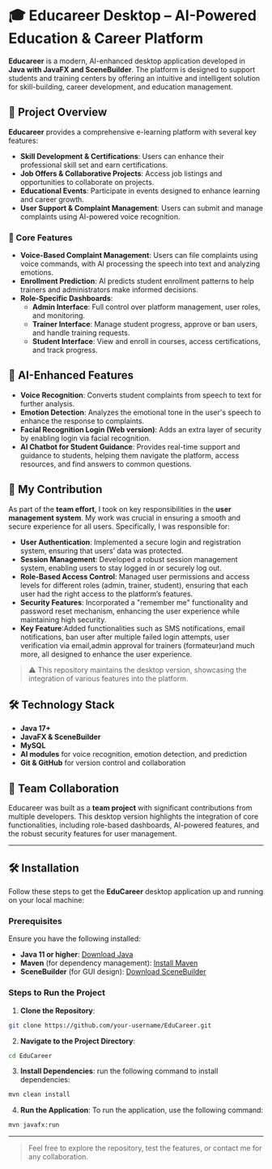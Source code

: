 # 🎓 Educareer Desktop – AI-Powered Education & Career Platform

**Educareer** is a modern, AI-enhanced desktop application developed in **Java with JavaFX and SceneBuilder**. The platform is designed to support students and training centers by offering an intuitive and intelligent solution for skill-building, career development, and education management.

## 🌟 Project Overview

**Educareer** provides a comprehensive e-learning platform with several key features:

- **Skill Development & Certifications**: Users can enhance their professional skill set and earn certifications.
- **Job Offers & Collaborative Projects**: Access job listings and opportunities to collaborate on projects.
- **Educational Events**: Participate in events designed to enhance learning and career growth.
- **User Support & Complaint Management**: Users can submit and manage complaints using AI-powered voice recognition.

### 🧩 Core Features

- **Voice-Based Complaint Management**: Users can file complaints using voice commands, with AI processing the speech into text and analyzing emotions.
- **Enrollment Prediction**: AI predicts student enrollment patterns to help trainers and administrators make informed decisions.
- **Role-Specific Dashboards**:  
  - **Admin Interface**: Full control over platform management, user roles, and monitoring.
  - **Trainer Interface**: Manage student progress, approve or ban users, and handle training requests.
  - **Student Interface**: View and enroll in courses, access certifications, and track progress.

## 🧠 AI-Enhanced Features

- **Voice Recognition**: Converts student complaints from speech to text for further analysis.
- **Emotion Detection**: Analyzes the emotional tone in the user's speech to enhance the response to complaints.
- **Facial Recognition Login (Web version)**: Adds an extra layer of security by enabling login via facial recognition.
- **AI Chatbot for Student Guidance**: Provides real-time support and guidance to students, helping them navigate the platform, access resources, and find answers to common questions.


## 💼 My Contribution

As part of the **team effort**, I took on key responsibilities in the **user management system**. My work was crucial in ensuring a smooth and secure experience for all users. Specifically, I was responsible for:

- **User Authentication**: Implemented a secure login and registration system, ensuring that users’ data was protected.
- **Session Management**: Developed a robust session management system, enabling users to stay logged in or securely log out.
- **Role-Based Access Control**: Managed user permissions and access levels for different roles (admin, trainer, student), ensuring that each user had the right access to the platform’s features.
- **Security Features**: Incorporated a "remember me" functionality and password reset mechanism, enhancing the user experience while maintaining high security.
- **Key Feature**:Added functionalities such as SMS notifications, email notifications, ban user after multiple failed login attempts, user verification via email,admin approval for trainers (formateur)and much more, all designed to enhance the user experience.
  
> ⚠️ This repository maintains the desktop version, showcasing the integration of various features into the platform.

## 🛠 Technology Stack

- **Java 17+**
- **JavaFX & SceneBuilder**
- **MySQL**
- **AI modules** for voice recognition, emotion detection, and prediction
- **Git & GitHub** for version control and collaboration


## 🤝 Team Collaboration

Educareer was built as a **team project** with significant contributions from multiple developers. This desktop version highlights the integration of core functionalities, including role-based dashboards, AI-powered features, and the robust security features for user management.

---
## 🛠️ Installation

Follow these steps to get the **EduCareer** desktop application up and running on your local machine:

### Prerequisites
Ensure you have the following installed:
- **Java 11 or higher**: [Download Java](https://www.oracle.com/java/technologies/javase-jdk11-downloads.html)
- **Maven** (for dependency management): [Install Maven](https://maven.apache.org/install.html)
- **SceneBuilder** (for GUI design): [Download SceneBuilder](https://gluonhq.com/products/scene-builder/)

### Steps to Run the Project
1. **Clone the Repository**:
```bash
git clone https://github.com/your-username/EduCareer.git
```
2. **Navigate to the Project Directory**:
```bash
cd EduCareer
```
3. **Install Dependencies**:
run the following command to install dependencies:
```bash
mvn clean install
```
4. **Run the Application**:
To run the application, use the following command:
```bash
mvn javafx:run
```

---

> Feel free to explore the repository, test the features, or contact me for any collaboration.
